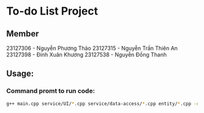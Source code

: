 # To-do List Project


## Member
23127306 - Nguyễn Phương Thảo
23127315 - Nguyễn Trần Thiên An
23127398 - Đinh Xuân Khương
23127538 - Nguyễn Đồng Thanh

## Usage:

### Command promt to run code:
```bash
g++ main.cpp service/UI/*.cpp service/data-access/*.cpp entity/*.cpp -o debug/program.exe
```